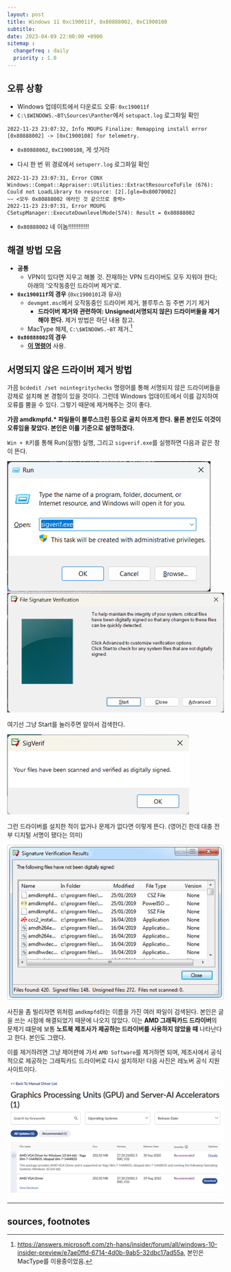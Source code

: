 ```yaml
---
layout: post
title: Windows 11 0xc190011f, 0x80888002, 0xC1900108
subtitle: 
date: 2023-04-09 22:00:00 +0900
sitemap :
  changefreq : daily
  priority : 1.0
---
```


## 오류 상황

* Windows 업데이트에서 다운로드 오류: `0xc190011f`
* `C:\$WINDOWS.~BT\Sources\Panther`에서 `setupact.log` 로그파일 확인

```text
2022-11-23 23:07:32, Info MOUPG Finalize: Remapping install error [0x80888002] -> [0xC1900108] for telemetry.
```

* `0x80888002`, `0xC1900108`, 게 섯거라

* 다시 한 번 위 경로에서 `setuperr.log` 로그파일 확인

```text
2022-11-23 23:07:31, Error CONX Windows::Compat::Appraiser::Utilities::ExtractResourceToFile (676):   Could not LoadLibrary to resource: [2].[gle=0x80070002]
~~ <모두 0x80888002 에러인 것 같으므로 중략>
2022-11-23 23:07:31, Error MOUPG CSetupManager::ExecuteDownlevelMode(574): Result = 0x80888002
```

* `0x80888002` 네 이놈!!!!!!!!!!!!

## 해결 방법 모음  

* **공통**
  * VPN이 있다면 지우고 해볼 것. 잔재하는 VPN 드라이버도 모두 지워야 한다; 아래의 '오작동중인 드라이버 제거'로.
* **`0xc190011f`의 경우** (`0xc1900101`과 유사)
  * `devmgmt.msc`에서 오작동중인 드라이버 제거, 블루투스 등 주변 기기 제거
    * **드라이버 제거와 관련하여: Unsigned(서명되지 않은) 드라이버들을 제거해야 한다.** 제거 방법은 하단 내용 참고.
  * MacType 해제, `C:\$WINDOWS.~BT` 제거.[^1]
* **`0x80888002`의 경우**
  * [**이 명령어**](https://github.com/AveYo/MediaCreationTool.bat/blob/main/bypass11/Skip_TPM_Check_on_Dynamic_Update.cmd) 사용.

## **서명되지 않은 드라이버** 제거 방법  

가끔 `bcdedit /set nointegritychecks` 명령어를 통해 서명되지 않은 드라이버들을 강제로 설치해 본 경험이 있을 것이다. 그런데 Windows 업데이트에서 이를 감지하여 오류를 뿜을 수 있다. 그렇기 때문에 제거해주는 것이 좋다.  
  
**가끔 amdkmpfd.\* 파일들이 블루스크린 등으로 골치 아프게 한다. 물론 본인도 이것이 오류임을 찾았다. 본인은 이를 기준으로 설명하겠다.**  

`Win + R`키를 통해 Run(실행) 실행, 그리고 `sigverif.exe`를 실행하면 다음과 같은 창이 뜬다.  

![Run.exe](/assets/images/230409_1/Screenshot%202023-04-09%20230039.png)
![sigverif.exe](/assets/images/230409_1/Screenshot%202023-04-09%20230308.png)  

여기선 그냥 Start를 눌러주면 알아서 검색한다.  

![No violations on scanned drivers](/assets/images/230409_1/Screenshot%202023-04-09%20230424.png)  

그런 드라이버를 설치한 적이 없거나 문제가 없다면 이렇게 뜬다. (영어긴 한데 대충 전부 디지털 서명이 됐다는 의미)  

![AMD Drivers not digitally signed.](/assets/images/230409_1/0x0000007E-4.jpg)  

사진을 좀 빌리자면 위처럼 `amdkmpfd`라는 이름을 가진 여러 파일이 검색된다. 본인은 글을 쓰는 시점에 해결되었기 때문에 나오지 않았다.
이는 **AMD 그래픽카드 드라이버**의 문제기 떄문에 보통 **노트북 제조사가 제공하는 드라이버를 사용하지 않았을 때** 나타난다고 한다. 본인도 그랬다.  
  
이를 제거하려면 그냥 제어판에 가서 `AMD Software`를 제거하면 되며, 제조사에서 공식적으로 제공하는 그래픽카드 드라이버로 다시 설치하자! 다음 사진은 레노버 공식 지원 사이트이다.  

![Lenovo support pages where you can download drivers for your Lenovo products](/assets/images/230409_1/lenovo-site.png)  

---

## sources, footnotes

[^1]: <https://answers.microsoft.com/zh-hans/insider/forum/all/windows-10-insider-preview/e7ae0ffd-6714-4d0b-9ab5-32dbc17ad55a>, 본인은 MacType를 이용중이었음.
